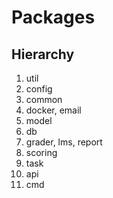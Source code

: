 # Packages

## Hierarchy

 1. util
 2. config
 3. common
 4. docker, email
 5. model
 6. db
 7. grader, lms, report
 8. scoring
 9. task
 10. api
 11. cmd
